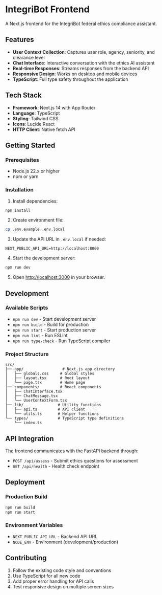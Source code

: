 # IntegriBot Frontend

A Next.js frontend for the IntegriBot federal ethics compliance assistant.

## Features

- **User Context Collection**: Captures user role, agency, seniority, and clearance level
- **Chat Interface**: Interactive conversation with the ethics AI assistant
- **Real-time Responses**: Streams responses from the backend API
- **Responsive Design**: Works on desktop and mobile devices
- **TypeScript**: Full type safety throughout the application

## Tech Stack

- **Framework**: Next.js 14 with App Router
- **Language**: TypeScript
- **Styling**: Tailwind CSS
- **Icons**: Lucide React
- **HTTP Client**: Native fetch API

## Getting Started

### Prerequisites

- Node.js 22.x or higher
- npm or yarn

### Installation

1. Install dependencies:
```bash
npm install
```

2. Create environment file:
```bash
cp .env.example .env.local
```

3. Update the API URL in `.env.local` if needed:
```
NEXT_PUBLIC_API_URL=http://localhost:8000
```

4. Start the development server:
```bash
npm run dev
```

5. Open [http://localhost:3000](http://localhost:3000) in your browser.

## Development

### Available Scripts

- `npm run dev` - Start development server
- `npm run build` - Build for production
- `npm run start` - Start production server
- `npm run lint` - Run ESLint
- `npm run type-check` - Run TypeScript compiler

### Project Structure

```
src/
├── app/                 # Next.js app directory
│   ├── globals.css     # Global styles
│   ├── layout.tsx      # Root layout
│   └── page.tsx        # Home page
├── components/         # React components
│   ├── ChatInterface.tsx
│   ├── ChatMessage.tsx
│   └── UserContextForm.tsx
├── lib/               # Utility functions
│   ├── api.ts         # API client
│   └── utils.ts       # Helper functions
└── types/             # TypeScript type definitions
    └── index.ts
```

## API Integration

The frontend communicates with the FastAPI backend through:

- `POST /api/assess` - Submit ethics questions for assessment
- `GET /api/health` - Health check endpoint

## Deployment

### Production Build

```bash
npm run build
npm run start
```

### Environment Variables

- `NEXT_PUBLIC_API_URL` - Backend API URL
- `NODE_ENV` - Environment (development/production)

## Contributing

1. Follow the existing code style and conventions
2. Use TypeScript for all new code
3. Add proper error handling for API calls
4. Test responsive design on multiple screen sizes